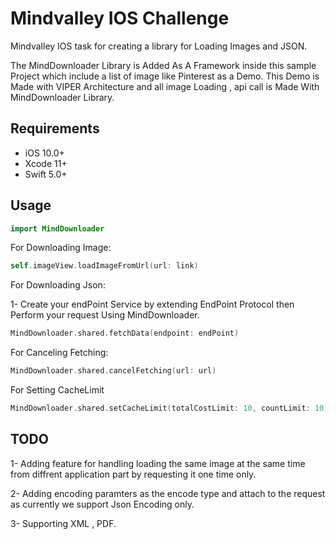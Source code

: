 # Mindvalley IOS Challenge
Mindvalley IOS task for creating a library for Loading Images and JSON.

The MindDownloader Library is Added As A Framework inside this sample Project which include a list of image like Pinterest  as a Demo.
This Demo is Made with VIPER Architecture and all image Loading , api call is Made With MindDownloader Library.

## Requirements
 * iOS 10.0+
 * Xcode 11+
 * Swift 5.0+

## Usage
```swift
import MindDownloader
```
For Downloading Image:

```swift
self.imageView.loadImageFromUrl(url: link)
```
For Downloading Json:

1- Create your endPoint Service by extending EndPoint Protocol then Perform your request Using MindDownloader.

```swift
MindDownloader.shared.fetchData(endpoint: endPoint)
```
For Canceling Fetching:

```swift
MindDownloader.shared.cancelFetching(url: url)
```
For Setting CacheLimit

```swift
MindDownloader.shared.setCacheLimit(totalCostLimit: 10, countLimit: 10)
```

## TODO
 1- Adding feature for handling loading the same image at the same time from diffrent application part by requesting it one time only.
 
 2- Adding encoding paramters as the encode type and attach to the request as currently we support Json Encoding only.
 
 3- Supporting XML , PDF.
